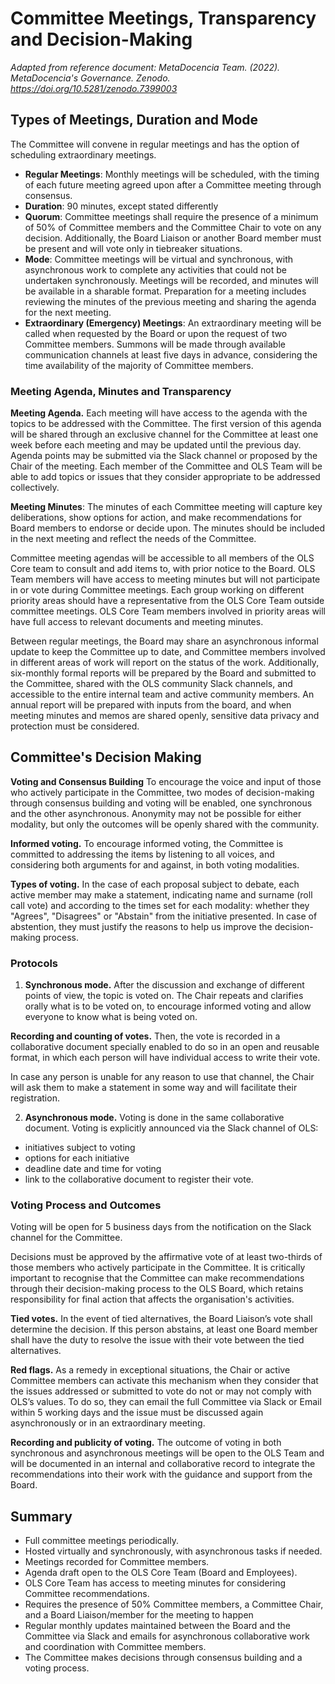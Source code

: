 # Committee Meetings, Transparency and Decision-Making

*Adapted from reference document: MetaDocencia Team. (2022). MetaDocencia's Governance. Zenodo. https://doi.org/10.5281/zenodo.7399003*

## Types of Meetings, Duration and Mode

The Committee will convene in regular meetings and has the option of scheduling extraordinary meetings.

* **Regular Meetings**: Monthly meetings will be scheduled, with the timing of each future meeting agreed upon after a Committee meeting through consensus.
* **Duration**: 90 minutes, except stated differently
* **Quorum**: Committee meetings shall require the presence of a minimum of 50% of Committee members and the Committee Chair to vote on any decision. Additionally, the Board Liaison or another Board member must be present and will vote only in tiebreaker situations.
* **Mode**: Committee meetings will be virtual and synchronous, with asynchronous work to complete any activities that could not be undertaken synchronously. Meetings will be recorded, and minutes will be available in a sharable format. Preparation for a meeting includes reviewing the minutes of the previous meeting and sharing the agenda for the next meeting.
* **Extraordinary (Emergency) Meetings**: An extraordinary meeting will be called when requested by the Board or upon the request of two Committee members. Summons will be made through available communication channels at least five days in advance, considering the time availability of the majority of Committee members.

### Meeting Agenda, Minutes and Transparency

**Meeting Agenda.** Each meeting will have access to the agenda with the topics to be addressed with the Committee. The first version of this agenda will be shared through an exclusive channel for the Committee at least one week before each meeting and may be updated until the previous day. Agenda points may be submitted via the Slack channel or proposed by the Chair of the meeting. Each member of the Committee and OLS Team will be able to add topics or issues that they consider appropriate to be addressed collectively. 

**Meeting Minutes**: The minutes of each Committee meeting will capture key deliberations, show options for action, and make recommendations for Board members to endorse or decide upon. The minutes should be included in the next meeting and reflect the needs of the Committee.

Committee meeting agendas will be accessible to all members of the OLS Core team to consult and add items to, with prior notice to the Board. OLS Team members will have access to meeting minutes but will not participate in or vote during Committee meetings. Each group working on different priority areas should have a representative from the OLS Core Team outside committee meetings. OLS Core Team members involved in priority areas will have full access to relevant documents and meeting minutes.

Between regular meetings, the Board may share an asynchronous informal update to keep the Committee up to date, and Committee members involved in different areas of work will report on the status of the work. Additionally, six-monthly formal reports will be prepared by the Board and submitted to the Committee, shared with the OLS community Slack channels, and accessible to the entire internal team and active community members. An annual report will be prepared with inputs from the board, and when meeting minutes and memos are shared openly, sensitive data privacy and protection must be considered.

## Committee's Decision Making

**Voting and Consensus Building** To encourage the voice and input of those who actively participate in the Committee, two modes of decision-making through consensus building and voting will be enabled, one synchronous and the other asynchronous. Anonymity may not be possible for either modality, but only the outcomes will be openly shared with the community. 

**Informed voting.** To encourage informed voting, the Committee is committed to addressing the items by listening to all voices, and considering both arguments for and against, in both voting modalities.

**Types of voting.** In the case of each proposal subject to debate, each active member may make a statement, indicating name and surname (roll call vote) and according to the times set for each modality: whether they "Agrees", "Disagrees" or "Abstain" from the initiative presented. In case of abstention, they must justify the reasons to help us improve the decision-making process.

### Protocols

1. **Synchronous mode.** After the discussion and exchange of different points of view, the topic is voted on. The Chair repeats and clarifies orally what is to be voted on, to encourage informed voting and allow everyone to know what is being voted on. 

**Recording and counting of votes.** Then, the vote is recorded in a collaborative document specially enabled to do so in an open and reusable format, in which each person will have individual access to write their vote.

In case any person is unable for any reason to use that channel, the Chair will ask them to make a statement in some way and will facilitate their registration. 

2. **Asynchronous mode.** Voting is done in the same collaborative document. Voting is explicitly announced via the Slack channel of OLS:
* initiatives subject to voting
* options for each initiative
* deadline date and time for voting
* link to the collaborative document to register their vote.

### Voting Process and Outcomes
  
Voting will be open for 5 business days from the notification on the Slack channel for the Committee.

Decisions must be approved by the affirmative vote of at least two-thirds of those members who actively participate in the Committee.
It is critically important to recognise that the Committee can make recommendations through their decision-making process to the OLS Board, which retains responsibility for final action that affects the organisation's activities. 

**Tied votes.** In the event of tied alternatives, the Board Liaison’s vote shall determine the decision. If this person abstains, at least one Board member shall have the duty to resolve the issue with their vote between the tied alternatives.

**Red flags.** As a remedy in exceptional situations, the Chair or active Committee members can activate this mechanism when they consider that the issues addressed or submitted to vote do not or may not comply with OLS’s values. To do so, they can email the full Committee via Slack or Email within 5 working days and the issue must be discussed again asynchronously or in an extraordinary meeting. 

**Recording and publicity of voting.** The outcome of voting in both synchronous and asynchronous meetings will be open to the OLS Team and will be documented in an internal and collaborative record to integrate the recommendations into their work with the guidance and support from the Board.

## Summary

- Full committee meetings periodically.
- Hosted virtually and synchronously, with asynchronous tasks if needed.
- Meetings recorded for Committee members.
- Agenda draft open to the OLS Core Team (Board and Employees).
- OLS Core Team has access to meeting minutes for considering Committee recommendations.
- Requires the presence of 50% Committee members, a Committee Chair, and a Board Liaison/member for the meeting to happen
- Regular monthly updates maintained between the Board and the Committee via Slack and emails for asynchronous collaborative work and coordination with Committee members.
- The Committee makes decisions through consensus building and a voting process.
